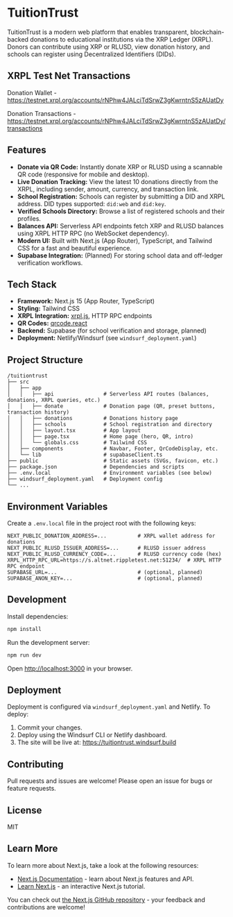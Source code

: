 # TuitionTrust

TuitionTrust is a modern web platform that enables transparent, blockchain-backed donations to educational institutions via the XRP Ledger (XRPL). Donors can contribute using XRP or RLUSD, view donation history, and schools can register using Decentralized Identifiers (DIDs).

## XRPL Test Net Transactions

Donation Wallet - https://testnet.xrpl.org/accounts/rNPhw4JALciTdSrwZ3gKwrntnS5zAUatDy

Donation Transactions - https://testnet.xrpl.org/accounts/rNPhw4JALciTdSrwZ3gKwrntnS5zAUatDy/transactions

## Features

- **Donate via QR Code:** Instantly donate XRP or RLUSD using a scannable QR code (responsive for mobile and desktop).
- **Live Donation Tracking:** View the latest 10 donations directly from the XRPL, including sender, amount, currency, and transaction link.
- **School Registration:** Schools can register by submitting a DID and XRPL address. DID types supported: `did:web` and `did:key`.
- **Verified Schools Directory:** Browse a list of registered schools and their profiles.
- **Balances API:** Serverless API endpoints fetch XRP and RLUSD balances using XRPL HTTP RPC (no WebSocket dependency).
- **Modern UI:** Built with Next.js (App Router), TypeScript, and Tailwind CSS for a fast and beautiful experience.
- **Supabase Integration:** (Planned) For storing school data and off-ledger verification workflows.

## Tech Stack

- **Framework:** Next.js 15 (App Router, TypeScript)
- **Styling:** Tailwind CSS
- **XRPL Integration:** [xrpl.js](https://github.com/XRPLF/xrpl.js), HTTP RPC endpoints
- **QR Codes:** [qrcode.react](https://github.com/zpao/qrcode.react)
- **Backend:** Supabase (for school verification and storage, planned)
- **Deployment:** Netlify/Windsurf (see `windsurf_deployment.yaml`)

## Project Structure

```
/tuitiontrust
├── src
│   ├── app
│   │   ├── api                # Serverless API routes (balances, donations, XRPL queries, etc.)
│   │   ├── donate             # Donation page (QR, preset buttons, transaction history)
│   │   ├── donations          # Donations history page
│   │   ├── schools            # School registration and directory
│   │   ├── layout.tsx         # App layout
│   │   ├── page.tsx           # Home page (hero, QR, intro)
│   │   └── globals.css        # Tailwind CSS
│   ├── components             # Navbar, Footer, QrCodeDisplay, etc.
│   └── lib                    # supabaseClient.ts
├── public                     # Static assets (SVGs, favicon, etc.)
├── package.json               # Dependencies and scripts
├── .env.local                 # Environment variables (see below)
├── windsurf_deployment.yaml   # Deployment config
└── ...
```

## Environment Variables

Create a `.env.local` file in the project root with the following keys:

```
NEXT_PUBLIC_DONATION_ADDRESS=...          # XRPL wallet address for donations
NEXT_PUBLIC_RLUSD_ISSUER_ADDRESS=...      # RLUSD issuer address
NEXT_PUBLIC_RLUSD_CURRENCY_CODE=...       # RLUSD currency code (hex)
XRPL_HTTP_RPC_URL=https://s.altnet.rippletest.net:51234/  # XRPL HTTP RPC endpoint
SUPABASE_URL=...                          # (optional, planned)
SUPABASE_ANON_KEY=...                     # (optional, planned)
```

## Development

Install dependencies:

```bash
npm install
```

Run the development server:

```bash
npm run dev
```

Open [http://localhost:3000](http://localhost:3000) in your browser.

## Deployment

Deployment is configured via `windsurf_deployment.yaml` and Netlify. To deploy:

1. Commit your changes.
2. Deploy using the Windsurf CLI or Netlify dashboard.
3. The site will be live at: https://tuitiontrust.windsurf.build

## Contributing

Pull requests and issues are welcome! Please open an issue for bugs or feature requests.

## License

MIT


## Learn More

To learn more about Next.js, take a look at the following resources:

- [Next.js Documentation](https://nextjs.org/docs) - learn about Next.js features and API.
- [Learn Next.js](https://nextjs.org/learn) - an interactive Next.js tutorial.

You can check out [the Next.js GitHub repository](https://github.com/vercel/next.js) - your feedback and contributions are welcome!
